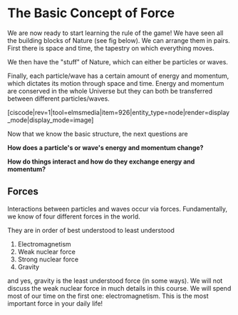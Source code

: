 # The Basic Concept of Force

We are now ready to start learning the rule of the game! We have seen all the building blocks of Nature \(see fig below\). We can arrange them in pairs. First there is space and time, the tapestry on which everything moves.

We then have the "stuff" of Nature, which can either be particles or waves.

Finally, each particle/wave has a certain amount of energy and momentum, which dictates its motion through space and time. Energy and momentum are conserved in the whole Universe but they can both be transferred between different particles/waves.

\[ciscode\|rev=1\|tool=elmsmedia\|item=926\|entity\_type=node\|render=display\_mode\|display\_mode=image\]

Now that we know the basic structure, the next questions are

**How does a particle's or wave's energy and momentum change?**

**How do things interact and how do they exchange energy and momentum?**

## Forces

Interactions between particles and waves occur via forces. Fundamentally, we know of four different forces in the world.

They are in order of best understood to least understood

1. Electromagnetism
2. Weak nuclear force
3. Strong nuclear force
4. Gravity

and yes, gravity is the least understood force \(in some ways\). We will not discuss the weak nuclear force in much details in this course. We will spend most of our time on the first one: electromagnetism. This is the most important force in your daily life!

